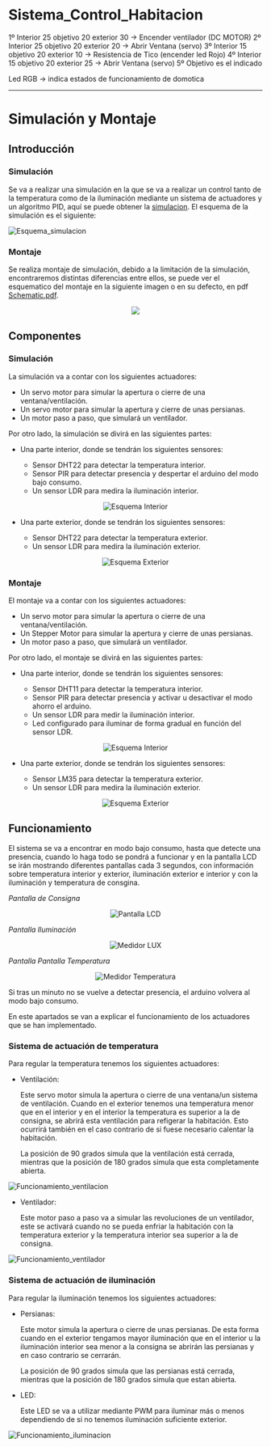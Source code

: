 # Sistema_Control_Habitacion

1º Interior 25 objetivo 20 exterior 30 -> Encender ventilador (DC MOTOR)
2º Interior 25 objetivo 20 exterior 20 -> Abrir Ventana (servo)
3º Interior 15 objetivo 20 exterior 10 -> Resistencia de Tico (encender led Rojo)
4º Interior 15 objetivo 20 exterior 25 -> Abrir Ventana (servo)
5º Objetivo es el indicado

Led RGB -> indica estados de funcionamiento de domotica

---
# Simulación y Montaje

## Introducción
### Simulación
Se va a realizar una simulación en la que se va a realizar un control tanto de la temperatura como de la iluminación mediante un sistema de actuadores y un algoritmo PID, aquí se puede obtener la [simulacion](https://wokwi.com/projects/398885797039480833). El esquema de la simulación es el 
siguiente:

![Esquema_simulacion](doc/images/Esquema_simulacion.PNG)

### Montaje
Se realiza montaje de simulación, debido a la limitación de la simulación, encontraremos distintas diferencias entre ellos, se puede ver el esquematico del montaje en la siguiente imagen o en su defecto, en pdf [Schematic.pdf](schematic.pdf).

<p align="center">
<img src="doc/images/SCHEMATIC.png">
</p>

## Componentes 
### Simulación
La simulación va a contar con los siguientes actuadores:
* Un servo motor para simular la apertura o cierre de una ventana/ventilación.
* Un servo motor para simular la apertura y cierre de unas persianas.
* Un motor paso a paso, que simulará un ventilador.

Por otro lado, la simulación se divirá en las siguientes partes:

* Una parte interior, donde se tendrán los siguientes sensores:
  
  * Sensor DHT22 para detectar la temperatura interior.
  * Sensor PIR para detectar presencia y despertar el arduino del modo bajo consumo.
  * Un sensor LDR para medira la iluminación interior.

<p align="center">
<img src="doc/images/Parte_Interior_simulacion.PNG" alt="Esquema Interior">
</p>

* Una parte exterior, donde se tendrán los siguientes sensores:
  
  * Sensor DHT22 para detectar la temperatura exterior.
  * Un sensor LDR para medira la iluminación exterior.

<p align="center">
<img src="doc/images/Parte_Exterior_simulacion.PNG" alt="Esquema Exterior">
</p>

### Montaje
El montaje va a contar con los siguientes actuadores:
  * Un servo motor para simular la apertura o cierre de una ventana/ventilación.
  * Un Stepper Motor para simular la apertura y cierre de unas persianas.
  * Un motor paso a paso, que simulará un ventilador.

Por otro lado, el montaje se divirá en las siguientes partes:

* Una parte interior, donde se tendrán los siguientes sensores:
  
  * Sensor DHT11 para detectar la temperatura interior.
  * Sensor PIR para detectar presencia y activar u desactivar el modo ahorro el arduino.
  * Un sensor LDR para medir la iluminación interior.
  * Led configurado para iluminar de forma gradual en función del sensor LDR.

<p align="center">
<img src="doc/images/Parte_Interior_montaje.PNG" alt="Esquema Interior">
</p>

* Una parte exterior, donde se tendrán los siguientes sensores:
  
  * Sensor LM35 para detectar la temperatura exterior.
  * Un sensor LDR para medira la iluminación exterior.

<p align="center">
<img src="doc/images/Parte_Exterior_montaje.PNG" alt="Esquema Exterior">
</p>

## Funcionamiento

El sistema se va a encontrar en modo bajo consumo, hasta que detecte una presencia, cuando lo haga todo se pondrá a funcionar y en la pantalla LCD se irán mostrando diferentes pantallas cada 3 segundos, con información sobre temperatura interior y exterior, iluminación exterior e interior y con la iluminación y temperatura de consgina.

*Pantalla de Consigna*
<p align="center">
<img src="doc/images/MONTAJE_LCD.PNG" alt="Pantalla LCD">
</p>

*Pantalla Iluminación*
<p align="center">
<img src="doc/images/MONTAJE_LUX.PNG"alt="Medidor LUX">
</p>

*Pantalla Pantalla Temperatura*
<p align="center">
<img src="doc/images/MONTAJE_TEMPERATURA.PNG"alt="Medidor Temperatura">
</p>

Si tras un minuto no se vuelve a detectar presencia, el arduino volvera al modo bajo consumo.

En este apartados se van a explicar el funcionamiento de los actuadores que se han implementado.
### Sistema de actuación de temperatura

Para regular la temperatura tenemos los siguientes actuadores:

* Ventilación:
  
  Este servo motor simula la apertura o cierre de una ventana/un sistema de ventilación. Cuando en el exterior tenemos una temperatura menor que en el interior y en el interior la temperatura es superior a la de consigna, se abrirá esta ventilación para refigerar la habitación. Esto ocurrirá también en el caso contrario de si fuese necesario calentar la habitación.
  
  La posición de 90 grados simula que la ventilación está cerrada, mientras que la posición de 180 grados simula que esta completamente abierta.

![Funcionamiento_ventilacion](doc/gifts/Funcionamiento_ventilacion.gif)

* Ventilador:
  
  Este motor paso a paso va a simular las revoluciones de un ventilador, este se activará cuando no se pueda enfriar la habitación con la temperatura exterior y la temperatura interior sea superior a la de consigna.
   
![Funcionamiento_ventilador](doc/gifts/Funcionamiento_ventilador.gif)


### Sistema de actuación de iluminación

Para regular la iluminación tenemos los siguientes actuadores:

* Persianas:
  
  Este motor simula la apertura o cierre de unas persianas. De esta forma cuando en el exterior tengamos mayor iluminación que en el interior u la iluminación interior sea menor a la consigna se abrirán las persianas y en caso contrario se cerrarán.
  
  La posición de 90 grados simula que las persianas está cerrada, mientras que la posición de 180 grados simula que estan abierta.


* LED:
  
  Este LED se va a utilizar mediante PWM para iluminar más o menos dependiendo de si no tenemos iluminación suficiente exterior.
   
![Funcionamiento_iluminacion](doc/gifts/Funcionamiento_iluminacion.gif)

